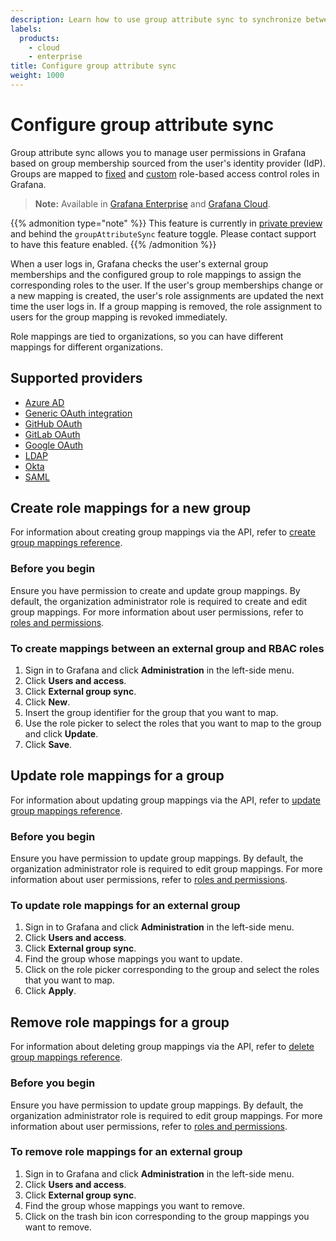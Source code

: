 ```yaml
---
description: Learn how to use group attribute sync to synchronize between groups in your authentication provider and Grafana RBAC roles.
labels:
  products:
    - cloud
    - enterprise
title: Configure group attribute sync
weight: 1000
---
```


# Configure group attribute sync

Group attribute sync allows you to manage user permissions in Grafana based on group membership sourced from the user's identity provider (IdP).
Groups are mapped to [fixed](https://grafana.com/docs/grafana/<GRAFANA_VERSION>/administration/roles-and-permissions/access-control#fixed-roles) and [custom](https://grafana.com/docs/grafana/<GRAFANA_VERSION>/administration/roles-and-permissions/access-control#custom-roles) role-based access control roles in Grafana.

> **Note:** Available in [Grafana Enterprise](https://grafana.com/docs/grafana/<GRAFANA_VERSION>/introduction/grafana-enterprise) and [Grafana Cloud](/docs/grafana-cloud/).

{{% admonition type="note" %}}
This feature is currently in [private preview](https://grafana.com/docs/release-life-cycle/#private-preview) and behind the `groupAttributeSync` feature toggle. Please contact support to have this feature enabled.
{{% /admonition %}}

When a user logs in, Grafana checks the user's external group memberships and the configured group to role mappings to assign the corresponding roles to the user.
If the user's group memberships change or a new mapping is created, the user's role assignments are updated the next time the user logs in.
If a group mapping is removed, the role assignment to users for the group mapping is revoked immediately.

Role mappings are tied to organizations, so you can have different mappings for different organizations.

## Supported providers

- [Azure AD](https://grafana.com/docs/grafana/<GRAFANA_VERSION>/setup-grafana/configure-security/configure-authentication/azuread#group-sync-enterprise-only)
- [Generic OAuth integration](https://grafana.com/docs/grafana/<GRAFANA_VERSION>/setup-grafana/configure-security/configure-authentication/generic-oauth#configure-group-synchronization)
- [GitHub OAuth](https://grafana.com/docs/grafana/<GRAFANA_VERSION>/setup-grafana/configure-security/configure-authentication/github#configure-group-synchronization)
- [GitLab OAuth](https://grafana.com/docs/grafana/<GRAFANA_VERSION>/setup-grafana/configure-security/configure-authentication/gitlab#configure-group-synchronization)
- [Google OAuth](https://grafana.com/docs/grafana/<GRAFANA_VERSION>/setup-grafana/configure-security/configure-authentication/google#configure-group-synchronization)
- [LDAP](https://grafana.com/docs/grafana/<GRAFANA_VERSION>/setup-grafana/configure-security/configure-authentication/enhanced-ldap#ldap-group-synchronization)
- [Okta](https://grafana.com/docs/grafana/<GRAFANA_VERSION>/setup-grafana/configure-security/configure-authentication/okta#configure-group-synchronization-enterprise-only)
- [SAML](https://grafana.com/docs/grafana/<GRAFANA_VERSION>/setup-grafana/configure-security/configure-authentication/saml#configure-group-synchronization)

## Create role mappings for a new group

For information about creating group mappings via the API, refer to [create group mappings reference](https://grafana.com/docs/grafana/<GRAFANA_VERSION>/developers/http_api/group_attribute_sync#create-group-mappings).

### Before you begin

Ensure you have permission to create and update group mappings. By default, the organization administrator role is required to create and edit group mappings. For more information about user permissions, refer to [roles and permissions](https://grafana.com/docs/grafana/<GRAFANA_VERSION>/administration/roles-and-permissions).

### To create mappings between an external group and RBAC roles

1. Sign in to Grafana and click **Administration** in the left-side menu.
1. Click **Users and access**.
1. Click **External group sync**.
1. Click **New**.
1. Insert the group identifier for the group that you want to map.
1. Use the role picker to select the roles that you want to map to the group and click **Update**.
1. Click **Save**.

## Update role mappings for a group

For information about updating group mappings via the API, refer to [update group mappings reference](https://grafana.com/docs/grafana/<GRAFANA_VERSION>/developers/http_api/group_attribute_sync#update-group-mappings).

### Before you begin

Ensure you have permission to update group mappings. By default, the organization administrator role is required to edit group mappings. For more information about user permissions, refer to [roles and permissions](https://grafana.com/docs/grafana/<GRAFANA_VERSION>/administration/roles-and-permissions).

### To update role mappings for an external group

1. Sign in to Grafana and click **Administration** in the left-side menu.
1. Click **Users and access**.
1. Click **External group sync**.
1. Find the group whose mappings you want to update.
1. Click on the role picker corresponding to the group and select the roles that you want to map.
1. Click **Apply**.

## Remove role mappings for a group

For information about deleting group mappings via the API, refer to [delete group mappings reference](https://grafana.com/docs/grafana/<GRAFANA_VERSION>/developers/http_api/group_attribute_sync#delete-group-mappings).

### Before you begin

Ensure you have permission to update group mappings. By default, the organization administrator role is required to edit group mappings. For more information about user permissions, refer to [roles and permissions](https://grafana.com/docs/grafana/<GRAFANA_VERSION>/administration/roles-and-permissions).

### To remove role mappings for an external group

1. Sign in to Grafana and click **Administration** in the left-side menu.
1. Click **Users and access**.
1. Click **External group sync**.
1. Find the group whose mappings you want to remove.
1. Click on the trash bin icon corresponding to the group mappings you want to remove.
